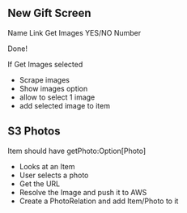 ## New Gift Screen

Name
Link
Get Images YES/NO
Number

Done!

If Get Images selected
- Scrape images
- Show images option
- allow to select 1 image
- add selected image to item



## S3 Photos

Item should have getPhoto:Option[Photo]

* Looks at an Item
* User selects a photo
* Get the URL
* Resolve the Image and push it to AWS
* Create a PhotoRelation and add Item/Photo to it